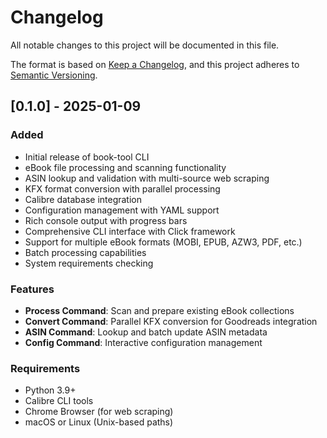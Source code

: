 # Changelog

All notable changes to this project will be documented in this file.

The format is based on [Keep a Changelog](https://keepachangelog.com/en/1.0.0/),
and this project adheres to [Semantic Versioning](https://semver.org/spec/v2.0.0.html).

## [0.1.0] - 2025-01-09

### Added
- Initial release of book-tool CLI
- eBook file processing and scanning functionality
- ASIN lookup and validation with multi-source web scraping
- KFX format conversion with parallel processing
- Calibre database integration
- Configuration management with YAML support
- Rich console output with progress bars
- Comprehensive CLI interface with Click framework
- Support for multiple eBook formats (MOBI, EPUB, AZW3, PDF, etc.)
- Batch processing capabilities
- System requirements checking

### Features
- **Process Command**: Scan and prepare existing eBook collections
- **Convert Command**: Parallel KFX conversion for Goodreads integration
- **ASIN Command**: Lookup and batch update ASIN metadata
- **Config Command**: Interactive configuration management

### Requirements
- Python 3.9+
- Calibre CLI tools
- Chrome Browser (for web scraping)
- macOS or Linux (Unix-based paths)